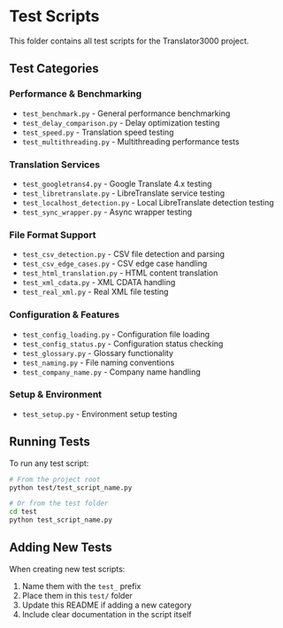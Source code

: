 # Test Scripts

This folder contains all test scripts for the Translator3000 project.

## Test Categories

### Performance & Benchmarking
- `test_benchmark.py` - General performance benchmarking
- `test_delay_comparison.py` - Delay optimization testing
- `test_speed.py` - Translation speed testing
- `test_multithreading.py` - Multithreading performance tests

### Translation Services
- `test_googletrans4.py` - Google Translate 4.x testing
- `test_libretranslate.py` - LibreTranslate service testing
- `test_localhost_detection.py` - Local LibreTranslate detection testing
- `test_sync_wrapper.py` - Async wrapper testing

### File Format Support
- `test_csv_detection.py` - CSV file detection and parsing
- `test_csv_edge_cases.py` - CSV edge case handling
- `test_html_translation.py` - HTML content translation
- `test_xml_cdata.py` - XML CDATA handling
- `test_real_xml.py` - Real XML file testing

### Configuration & Features
- `test_config_loading.py` - Configuration file loading
- `test_config_status.py` - Configuration status checking
- `test_glossary.py` - Glossary functionality
- `test_naming.py` - File naming conventions
- `test_company_name.py` - Company name handling

### Setup & Environment
- `test_setup.py` - Environment setup testing

## Running Tests

To run any test script:

```bash
# From the project root
python test/test_script_name.py

# Or from the test folder
cd test
python test_script_name.py
```

## Adding New Tests

When creating new test scripts:
1. Name them with the `test_` prefix
2. Place them in this `test/` folder
3. Update this README if adding a new category
4. Include clear documentation in the script itself
